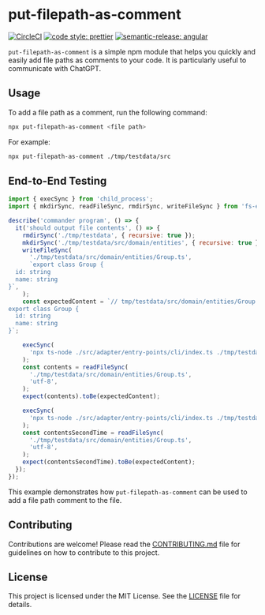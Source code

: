 # put-filepath-as-comment

[![CircleCI](https://dl.circleci.com/status-badge/img/gh/HiromiShikata/put-filepath-as-comment/tree/main.svg?style=svg)](https://dl.circleci.com/status-badge/redirect/gh/HiromiShikata/put-filepath-as-comment/tree/main)
[![code style: prettier](https://img.shields.io/badge/code_style-prettier-ff69b4.svg?style=flat-square)](https://github.com/prettier/prettier)
[![semantic-release: angular](https://img.shields.io/badge/semantic--release-angular-e10079?logo=semantic-release)](https://github.com/semantic-release/semantic-release)

`put-filepath-as-comment` is a simple npm module that helps you quickly and easily add file paths as comments to your code. It is particularly useful to communicate with ChatGPT.

## Usage

To add a file path as a comment, run the following command:

```bash
npx put-filepath-as-comment <file path>
```

For example:

```bash
npx put-filepath-as-comment ./tmp/testdata/src
```

## End-to-End Testing

```javascript
import { execSync } from 'child_process';
import { mkdirSync, readFileSync, rmdirSync, writeFileSync } from 'fs-extra';

describe('commander program', () => {
  it('should output file contents', () => {
    rmdirSync('./tmp/testdata', { recursive: true });
    mkdirSync('./tmp/testdata/src/domain/entities', { recursive: true });
    writeFileSync(
      './tmp/testdata/src/domain/entities/Group.ts',
      `export class Group {
  id: string
  name: string
}`,
    );
    const expectedContent = `// tmp/testdata/src/domain/entities/Group.ts
export class Group {
  id: string
  name: string
}`;

    execSync(
      'npx ts-node ./src/adapter/entry-points/cli/index.ts ./tmp/testdata/src',
    );
    const contents = readFileSync(
      './tmp/testdata/src/domain/entities/Group.ts',
      'utf-8',
    );
    expect(contents).toBe(expectedContent);

    execSync(
      'npx ts-node ./src/adapter/entry-points/cli/index.ts ./tmp/testdata/src',
    );
    const contentsSecondTime = readFileSync(
      './tmp/testdata/src/domain/entities/Group.ts',
      'utf-8',
    );
    expect(contentsSecondTime).toBe(expectedContent);
  });
});
```

This example demonstrates how `put-filepath-as-comment` can be used to add a file path comment to the file.

## Contributing

Contributions are welcome! Please read the [CONTRIBUTING.md](./CONTRIBUTING.md) file for guidelines on how to contribute to this project.

## License

This project is licensed under the MIT License. See the [LICENSE](./LICENSE.md) file for details.
